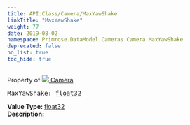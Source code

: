 ```yaml
---
title: API:Class/Camera/MaxYawShake
linkTitle: "MaxYawShake"
weight: 77
date: 2019-08-02
namespace: Primrose.DataModel.Cameras.Camera.MaxYawShake
deprecated: false
no_list: true
toc_hide: true
---
```

Property of <a href="/docs/api-reference/Class/Camera"><img src="/icons/silk/camera.png"/>&nbsp;Camera</a>
<pre class="method-declaration">
MaxYawShake: <a class="type" href="/docs/api-reference/System/Primitives#single">float32</a></pre>
<b>Value Type: </b>
<a class="type" href="/docs/api-reference/System/Primitives#single">float32</a>
<br/>
<b>Description: </b>